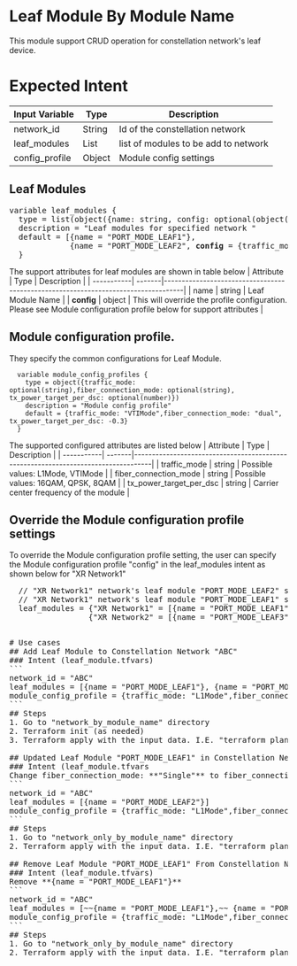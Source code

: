 # Leaf Module By Module Name
This module support CRUD operation for constellation network's leaf device. 

# Expected Intent
| Input Variable         | Type   | Description                                   |
| -----------------------| -------|-----------------------------------------------|
| network_id             | String | Id of the constellation network               |
| leaf_modules           | List   | list of modules to be add to network          |
| config_profile         | Object | Module config settings                        |

## Leaf Modules
<pre>
variable leaf_modules {
  type = list(object({name: string, config: optional(object({traffic_mode: optional(string),fiber_connection_mode: optional(string), tx_power_target_per_dsc: optional(number)}))}))
  description = "Leaf modules for specified network "
  default = [{name = "PORT_MODE_LEAF1"}, 
             {name = "PORT_MODE_LEAF2", <b>config</b> = {traffic_mode: "L1Mode",fiber_connection_mode: "single", tx_power_target_per_dsc: -0.2}}]
  }
</pre>
  The support attributes for leaf modules are shown in table below
  | Attribute  | Type   | Description                                                                       |
  | -----------| -------|-----------------------------------------------------------------------------------|
  | name       | string | Leaf Module Name                                                                  |
  | **config**     | object | This will override the profile configuration. Please see Module configuration profile below for support attributes |

## Module configuration profile. 
They specify the common configurations for Leaf Module.
```
  variable module_config_profiles {
    type = object({traffic_mode: optional(string),fiber_connection_mode: optional(string), tx_power_target_per_dsc: optional(number)})
    description = "Module config profile"
    default = {traffic_mode: "VTIMode",fiber_connection_mode: "dual", tx_power_target_per_dsc: -0.3} 
  }
```
  The supported configured attributes are listed below
  | Attribute  | Type   | Description                                                                       |
  | -----------| -------|-----------------------------------------------------------------------------------|
  | traffic_mode                | string | Possible values: L1Mode, VTIMode                                 |
  | fiber_connection_mode       | string | Possible values: 16QAM, QPSK, 8QAM                               |
  | tx_power_target_per_dsc     | string | Carrier center frequency of the  module                          |


## Override the Module configuration profile settings
To override the Module configuration profile setting, the user can specify the Module configuration profile "config" in the leaf_modules intent as shown below for "XR Network1"
  <pre>
  // "XR Network1" network's leaf module "PORT_MODE_LEAF2" shall have traffic_mode set to "L1Mode" regardless of the setting in its leaf config profile ""leaf_config_profile"
  // "XR Network1" network's leaf module "PORT_MODE_LEAF1" shall be configured using the specification from leaf config profile "leaf_config_profile"
  leaf_modules = {"XR Network1" = [{name = "PORT_MODE_LEAF1"}, {name = "PORT_MODE_LEAF2", <b>config</b> = {traffic_mode = "L1Mode"}}]},
                 {"XR Network2" = [{name = "PORT_MODE_LEAF3"}, {leaf_name = "PORT_MODE_LEAF4"}]}
  <pre>
# Use cases
## Add Leaf Module to Constellation Network "ABC"
### Intent (leaf_module.tfvars)
```
network_id = "ABC"
leaf_modules = [{name = "PORT_MODE_LEAF1"}, {name = "PORT_MODE_LEAF2"}]
module_config_profile = {traffic_mode: "L1Mode",fiber_connection_mode: "single", tx_power_target_per_dsc: -0.2}
```
## Steps
1. Go to "network_by_module_name" directory 
2. Terraform init (as needed)
3. Terraform apply with the input data. I.E. "terraform plan -var-file=leaf_module.tfvars” -var-file=profiles.tfvars” **(The profiles.tfvars is the system defined global profiles which can be customized by the user)**

## Updated Leaf Module "PORT_MODE_LEAF1" in Constellation Network "ABC"
### Intent (leaf_module.tfvars
Change fiber_connection_mode: **"Single"** to fiber_connection_mode: **"dual"**
```
network_id = "ABC"
leaf_modules = [{name = "PORT_MODE_LEAF2"}]
module_config_profile = {traffic_mode: "L1Mode",fiber_connection_mode: "dual", tx_power_target_per_dsc: -0.2}
```
## Steps
1. Go to "network_only_by_module_name" directory 
2. Terraform apply with the input data. I.E. "terraform plan -var-file=leaf_module.tfvars” -var-file=profiles.tfvars” 

## Remove Leaf Module "PORT_MODE_LEAF1" From Constellation Network "ABC"
### Intent (leaf_module.tfvars)
Remove **{name = "PORT_MODE_LEAF1"}**
```
network_id = "ABC"
leaf_modules = [~~{name = "PORT_MODE_LEAF1"},~~ {name = "PORT_MODE_LEAF2"}]
module_config_profile = {traffic_mode: "L1Mode",fiber_connection_mode: "single", tx_power_target_per_dsc: -0.2}
```
## Steps
1. Go to "network_only_by_module_name" directory 
2. Terraform apply with the input data. I.E. "terraform plan -var-file=leaf_module.tfvars”



